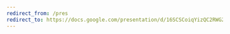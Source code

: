 ```yaml
---
redirect_from: /pres
redirect_to: https://docs.google.com/presentation/d/16SCSCoiqYizQC2RWG2hklHOnEna6POhg7orhiTuq3K0/edit?usp=sharing
---
```


